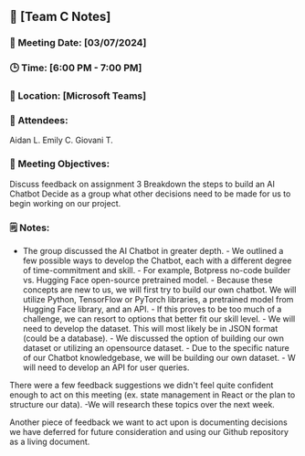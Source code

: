 ## 📝 [Team C Notes]
### 📅 Meeting Date: [03/07/2024]
### 🕒 Time: [6:00 PM - 7:00 PM]
### 📍 Location: [Microsoft Teams]


### 📣 Attendees:
Aidan L.
Emily C.
Giovani T.

### 🎯 Meeting Objectives:
Discuss feedback on assignment 3
Breakdown the steps to build an AI Chatbot 
Decide as a group what other decisions need to be made for us to begin working on our project. 

### 🗒️ Notes:

- The group discussed the AI Chatbot in greater depth.
      - We outlined a few possible ways to develop the Chatbot, each with a different degree of time-commitment and skill.
            - For example, Botpress no-code builder vs. Hugging Face open-source pretrained model.
            - Because these concepts are new to us, we will first try to build our own chatbot. We will utilize Python, TensorFlow or PyTorch libraries, a pretrained model from Hugging Face library, and an API. 
                  - If this proves to be too much of a challenge, we can resort to options that better fit our skill level. 
      - We will need to develop the dataset. This will most likely be in JSON format (could be a database). 
            - We discussed the option of building our own dataset or utilizing an opensource dataset.
            - Due to the specific nature of our Chatbot knowledgebase, we will be building our own dataset.
      - W will need to develop an API for user queries. 

There were a few feedback suggestions we didn't feel quite confident enough to act on this meeting (ex. state management in React or the plan to structure our data).
   -We will research these topics over the next week. 

 Another piece of feedback we want to act upon is documenting decisions we have deferred for future consideration and using our Github repository as a living document. 
